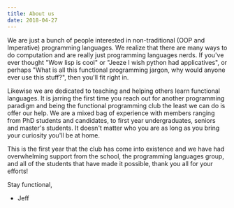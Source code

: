 ```yaml
---
title: About us
date: 2018-04-27
---
```


We are just a bunch of people interested in non-traditional (OOP and Imperative)
programming languages. We realize that there are many ways to do computation and
are really just programming languages nerds. If you've ever thought "Wow lisp is
cool" or "Jeeze I wish python had applicatives", or perhaps "What is all this
functional programming jargon, why would anyone ever use this stuff?", then
you'll fit right in.

Likewise we are dedicated to teaching and helping others learn functional
languages. It is jarring the first time you reach out for another programming
paradigm and being the functional programming club the least we can do is offer
our help. We are a mixed bag of experience with members ranging from PhD
students and candidates, to first year undergraduates, seniors and master's
students. It doesn't matter who you are as long as you bring your curiosity
you'll be at home.

This is the first year that the club has come into existence and we have had
overwhelming support from the school, the programming languages group, and all
of the students that have made it possible, thank you all for your efforts!

Stay functional,

- Jeff
